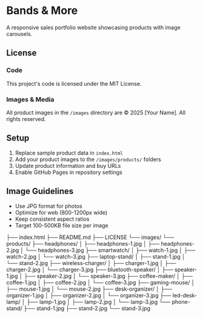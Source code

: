 # Bands & More

A responsive sales portfolio website showcasing products with image carousels.

## License

### Code
This project's code is licensed under the MIT License.

### Images & Media
All product images in the `/images` directory are © 2025 [Your Name]. All rights reserved.

## Setup
1. Replace sample product data in `index.html`
2. Add your product images to the `/images/products/` folders
3. Update product information and buy URLs
4. Enable GitHub Pages in repository settings

## Image Guidelines
- Use JPG format for photos
- Optimize for web (800-1200px wide)
- Keep consistent aspect ratios
- Target 100-500KB file size per image

├── index.html
├── README.md
├── LICENSE
└── images/
    └── products/
        ├── headphones/
        │   ├── headphones-1.jpg
        │   ├── headphones-2.jpg
        │   └── headphones-3.jpg
        ├── smartwatch/
        │   ├── watch-1.jpg
        │   ├── watch-2.jpg
        │   └── watch-3.jpg
        ├── laptop-stand/
        │   ├── stand-1.jpg
        │   └── stand-2.jpg
        ├── wireless-charger/
        │   ├── charger-1.jpg
        │   ├── charger-2.jpg
        │   └── charger-3.jpg
        ├── bluetooth-speaker/
        │   ├── speaker-1.jpg
        │   ├── speaker-2.jpg
        │   └── speaker-3.jpg
        ├── coffee-maker/
        │   ├── coffee-1.jpg
        │   ├── coffee-2.jpg
        │   └── coffee-3.jpg
        ├── gaming-mouse/
        │   ├── mouse-1.jpg
        │   └── mouse-2.jpg
        ├── desk-organizer/
        │   ├── organizer-1.jpg
        │   ├── organizer-2.jpg
        │   └── organizer-3.jpg
        ├── led-desk-lamp/
        │   ├── lamp-1.jpg
        │   ├── lamp-2.jpg
        │   └── lamp-3.jpg
        └── phone-stand/
            ├── stand-1.jpg
            ├── stand-2.jpg
            └── stand-3.jpg
